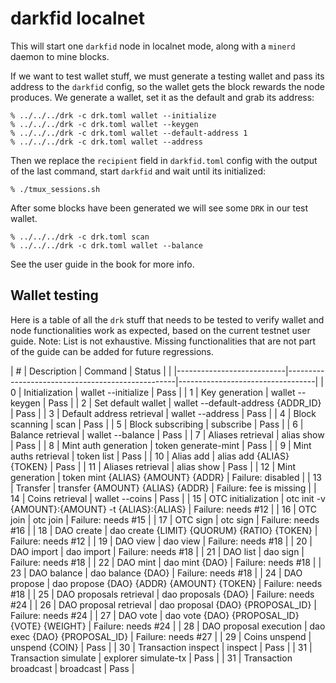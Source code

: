 darkfid localnet
================

This will start one `darkfid` node in localnet mode,
along with a `minerd` daemon to mine blocks.

If we want to test wallet stuff, we must generate
a testing wallet and pass its address to the `darkfid`
config, so the wallet gets the block rewards the node
produces. We generate a wallet, set it as the default
and grab its address:
```
% ../../../drk -c drk.toml wallet --initialize
% ../../../drk -c drk.toml wallet --keygen
% ../../../drk -c drk.toml wallet --default-address 1
% ../../../drk -c drk.toml wallet --address
```

Then we replace the `recipient` field in `darkfid.toml`
config with the output of the last command, start
`darkfid` and wait until its initialized:
```
% ./tmux_sessions.sh
```

After some blocks have been generated we
will see some `DRK` in our test wallet.
```
% ../../../drk -c drk.toml scan
% ../../../drk -c drk.toml wallet --balance
```

See the user guide in the book for more info.

## Wallet testing

Here is a table of all the `drk` stuff that needs to be tested to verify
wallet and node functionalities work as expected, based on the current
testnet user guide.
Note: List is not exhaustive. Missing functionalities that are not part
of the guide can be added for future regressions.

| #  | Description               | Command                                          | Status                           |
|    |---------------------------|--------------------------------------------------|----------------------------------|
| 0  | Initialization            | wallet --initialize                              | Pass                             |
| 1  | Key generation            | wallet --keygen                                  | Pass                             |
| 2  | Set default wallet        | wallet --default-address {ADDR_ID}               | Pass                             |
| 3  | Default address retrieval | wallet --address                                 | Pass                             |
| 4  | Block scanning            | scan                                             | Pass                             |
| 5  | Block subscribing         | subscribe                                        | Pass                             |
| 6  | Balance retrieval         | wallet --balance                                 | Pass                             |
| 7  | Aliases retrieval         | alias show                                       | Pass                             |
| 8  | Mint auth generation      | token generate-mint                              | Pass                             |
| 9  | Mint auths retrieval      | token list                                       | Pass                             |
| 10 | Alias add                 | alias add {ALIAS} {TOKEN}                        | Pass                             |
| 11 | Aliases retrieval         | alias show                                       | Pass                             |
| 12 | Mint generation           | token mint {ALIAS} {AMOUNT} {ADDR}               | Failure: disabled                |
| 13 | Transfer                  | transfer {AMOUNT} {ALIAS} {ADDR}                 | Failure: fee is missing          |
| 14 | Coins retrieval           | wallet --coins                                   | Pass                             |
| 15 | OTC initialization        | otc init -v {AMOUNT}:{AMOUNT} -t {ALIAS}:{ALIAS} | Failure: needs #12               |
| 16 | OTC join                  | otc join                                         | Failure: needs #15               |
| 17 | OTC sign                  | otc sign                                         | Failure: needs #16               |
| 18 | DAO create                | dao create {LIMIT} {QUORUM} {RATIO} {TOKEN}      | Failure: needs #12               |
| 19 | DAO view                  | dao view                                         | Failure: needs #18               |
| 20 | DAO import                | dao import                                       | Failure: needs #18               |
| 21 | DAO list                  | dao sign                                         | Failure: needs #18               |
| 22 | DAO mint                  | dao mint {DAO}                                   | Failure: needs #18               |
| 23 | DAO balance               | dao balance {DAO}                                | Failure: needs #18               |
| 24 | DAO propose               | dao propose {DAO} {ADDR} {AMOUNT} {TOKEN}        | Failure: needs #18               |
| 25 | DAO proposals retrieval   | dao proposals {DAO}                              | Failure: needs #24               |
| 26 | DAO proposal retrieval    | dao proposal {DAO} {PROPOSAL_ID}                 | Failure: needs #24               |
| 27 | DAO vote                  | dao vote {DAO} {PROPOSAL_ID} {VOTE} {WEIGHT}     | Failure: needs #24               |
| 28 | DAO proposal execution    | dao exec {DAO} {PROPOSAL_ID}                     | Failure: needs #27               |
| 29 | Coins unspend             | unspend {COIN}                                   | Pass                             |
| 30 | Transaction inspect       | inspect                                          | Pass                             |
| 31 | Transaction simulate      | explorer simulate-tx                             | Pass                             |
| 31 | Transaction broadcast     | broadcast                                        | Pass                             |

